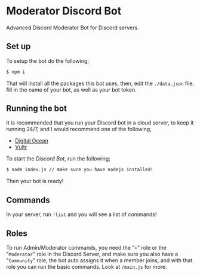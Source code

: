 # Moderator Discord Bot
Advanced Discord Moderator Bot for Discord servers.

## Set up
To setup the bot do the following;
```sh
$ npm i
```
That will install all the packages this bot uses, then, edit the `./data.json` file, fill in the name of your bot, as well as your bot token.

## Running the bot
It is recommended that you run your Discord bot in a cloud server, to keep it running 24/7, and I would recommend one of the following,

- [Digital Ocean](https://digitalocean.com)
- [Vultr](https://vultr.com)

To start the *Discord Bot*, run the following;
```sh
$ node index.js // make sure you have nodejs installed!
```

Then your bot is ready!

## Commands
In your server, run `!list` and you will see a list of commands!

## Roles

To run Admin/Moderator commands, you need the "`+`" role or the "`Moderator`" role in the Discord Server, and make sure you also have a "`Community`" role, the bot auto assigns it when a member joins, and with that role you can run the basic commands. Look at `/main.js` for more.
